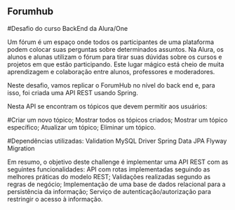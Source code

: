 ## Forumhub
#Desafio do curso BackEnd da Alura/One

Um fórum é um espaço onde todos os participantes de uma plataforma podem colocar suas perguntas sobre determinados assuntos. 
Na Alura, os alunos e alunas utilizam o fórum para tirar suas dúvidas sobre os cursos e projetos em que estão participando. 
Este lugar mágico está cheio de muita aprendizagem e colaboração entre alunos, professores e moderadores.

Neste desafio, vamos replicar o ForumHub  no nível do back end e, para isso, foi criada uma API REST usando Spring.

Nesta API se encontram os tópicos que devem permitir aos usuários:

#Criar um novo tópico;
Mostrar todos os tópicos criados;
Mostrar um tópico específico;
Atualizar um tópico;
Eliminar um tópico.

#Dependências utilizadas:
Validation
MySQL Driver
Spring Data JPA
Flyway Migration

Em resumo, o objetivo deste challenge é implementar uma API REST com as seguintes funcionalidades:
API com rotas implementadas seguindo as melhores práticas do modelo REST;
Validações realizadas segundo as regras de negócio;
Implementação de uma base de dados relacional para a persistência da informação;
Serviço de autenticação/autorização para restringir o acesso à informação.
